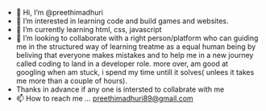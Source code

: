 - 👋 Hi, I’m @preethimadhuri
- 👀 I’m interested in learning code and build games and websites.
- 🌱 I’m currently learning html, css, javascript
- 💞️ I’m looking to collaborate with a right person/platform who can guiding me in the structured way of learning treatme as a equal human being by beliving that everyone makes mistakes and  to help me in a new journey called coding to land in a developer role. more over, am good at googling when am stuck, i spend my time untill it solves( unlees it takes me more than a couple of hours).
- Thanks in advance if any one is intersted to collabrate with me
- 📫 How to reach me ...
preethimadhuri89@gmail.com
<!---
preethimadhuri2289/preethimadhuri2289 is a ✨ special ✨ repository because its `README.md` (this file) appears on your GitHub profile.
You can click the Preview link to take a look at your changes.
--->
